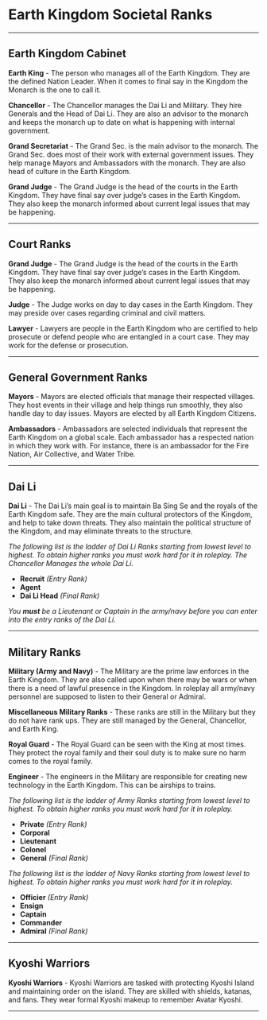 # Earth Kingdom Societal Ranks
* * *
## Earth Kingdom Cabinet

**Earth King** - The person who manages all of the Earth Kingdom. They are the defined Nation Leader. When it comes to final say in the Kingdom the Monarch is the one to call it. 

**Chancellor** - The Chancellor manages the Dai Li and Military. They hire Generals and the Head of Dai Li. They are also an advisor to the monarch and keeps the monarch up to date on what is happening with internal government.

**Grand Secretariat** - The Grand Sec. is the main advisor to the monarch. The Grand Sec. does most of their work with external government issues. They help manage Mayors and Ambassadors with the monarch. They are also head of culture in the Earth Kingdom. 

**Grand Judge** - The Grand Judge is the head of the courts in the Earth Kingdom. They have final say over judge’s cases in the Earth Kingdom. They also keep the monarch informed about current legal issues that may be happening. 
* * *

## Court Ranks

**Grand Judge** - The Grand Judge is the head of the courts in the Earth Kingdom. They have final say over judge’s cases in the Earth Kingdom. They also keep the monarch informed about current legal issues that may be happening. 

**Judge** - The Judge works on day to day cases in the Earth Kingdom. They may preside over cases regarding criminal and civil matters. 

**Lawyer** - Lawyers are people in the Earth Kingdom who are certified to help prosecute or defend people who are entangled in a court case. They may work for the defense or prosecution.
* * *

## General Government Ranks

**Mayors** - Mayors are elected officials that manage their respected villages. They host events in their village and help things run smoothly, they also handle day to day issues. Mayors are elected by all Earth Kingdom Citizens.

**Ambassadors** - Ambassadors are selected individuals that represent the Earth Kingdom on a global scale. Each ambassador has a respected nation in which they work with. For instance, there is an ambassador for the Fire Nation, Air Collective, and Water Tribe. 
* * *

## Dai Li

**Dai Li** - The Dai Li’s main goal is to maintain Ba Sing Se and the royals of the Earth Kingdom safe. They are the main cultural protectors of the Kingdom, and help to take down threats. They also maintain the political structure of the Kingdom, and may eliminate threats to the structure. 

*The following list is the ladder of Dai Li Ranks starting from lowest level to highest. To obtain higher ranks you must work hard for it in roleplay. The Chancellor Manages the whole Dai Li.*

- **Recruit** *(Entry Rank)*
- **Agent**
- **Dai Li Head** *(Final Rank)*

*You* ***must*** *be a Lieutenant or Captain in the army/navy before you can enter into the entry ranks of the Dai Li.*
* * *

## Military Ranks

**Military (Army and Navy)** - The Military are the prime law enforces in the Earth Kingdom. They are also called upon when there may be wars or when there is a need of lawful presence in the Kingdom. In roleplay all army/navy personnel are supposed to listen to their General or Admiral. 

**Miscellaneous Military Ranks** - These ranks are still in the Military but they do not have rank ups. They are still managed by the General, Chancellor, and Earth King. 

**Royal Guard** - The Royal Guard can be seen with the King at most times. They protect the royal family and their soul duty is to make sure no harm comes to the royal family. 

**Engineer** - The engineers in the Military are responsible for creating new technology in the Earth Kingdom. This can be airships to trains. 

*The following list is the ladder of Army Ranks starting from lowest level to highest. To obtain higher ranks you must work hard for it in roleplay.*

- **Private** *(Entry Rank)*
- **Corporal**
- **Lieutenant**
- **Colonel**
- **General** *(Final Rank)*

*The following list is the ladder of Navy Ranks starting from lowest level to highest. To obtain higher ranks you must work hard for it in roleplay.*

- **Officier** *(Entry Rank)*
- **Ensign**
- **Captain**
- **Commander**
- **Admiral** *(Final Rank)*
* * *

## Kyoshi Warriors

**Kyoshi Warriors** - Kyoshi Warriors are tasked with protecting Kyoshi Island and maintaining order on the island. They are skilled with shields, katanas, and fans. They wear formal Kyoshi makeup to remember Avatar Kyoshi.
* * *